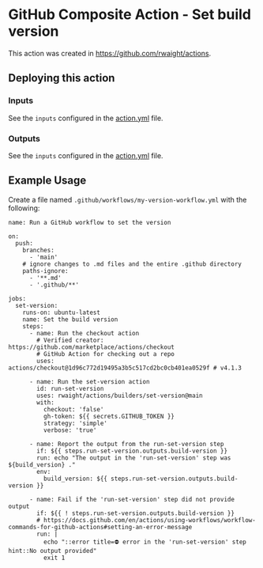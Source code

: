 # GitHub Composite Action - Set build version

This action was created in https://github.com/rwaight/actions.


## Deploying this action

### Inputs

See the `inputs` configured in the [action.yml](action.yml) file.

### Outputs

See the `inputs` configured in the [action.yml](action.yml) file.


## Example Usage

Create a file named `.github/workflows/my-version-workflow.yml` with the following:
```
name: Run a GitHub workflow to set the version

on:
  push:
    branches:
      - 'main'
    # ignore changes to .md files and the entire .github directory
    paths-ignore:
      - '**.md'
      - '.github/**'

jobs:
  set-version:
    runs-on: ubuntu-latest
    name: Set the build version
    steps:
      - name: Run the checkout action
        # Verified creator: https://github.com/marketplace/actions/checkout
        # GitHub Action for checking out a repo
        uses: actions/checkout@1d96c772d19495a3b5c517cd2bc0cb401ea0529f # v4.1.3

      - name: Run the set-version action
        id: run-set-version
        uses: rwaight/actions/builders/set-version@main
        with:
          checkout: 'false'
          gh-token: ${{ secrets.GITHUB_TOKEN }}
          strategy: 'simple'
          verbose: 'true'

      - name: Report the output from the run-set-version step
        if: ${{ steps.run-set-version.outputs.build-version }}
        run: echo "The output in the 'run-set-version' step was ${build_version} ."
        env:
          build_version: ${{ steps.run-set-version.outputs.build-version }}

      - name: Fail if the 'run-set-version' step did not provide output
        if: ${{ ! steps.run-set-version.outputs.build-version }}
        # https://docs.github.com/en/actions/using-workflows/workflow-commands-for-github-actions#setting-an-error-message
        run: |
          echo "::error title=⛔ error in the 'run-set-version' step hint::No output provided"
          exit 1

```
